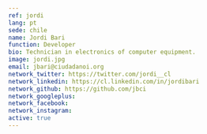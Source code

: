```yaml
---
ref: jordi
lang: pt
sede: chile
name: Jordi Bari
function: Developer
bio: Technician in electronics of computer equipment.
image: jordi.jpg
email: jbari@ciudadanoi.org
network_twitter: https://twitter.com/jordi__cl
network_linkedin: https://cl.linkedin.com/in/jordibari
network_github: https://github.com/jbci
network_googleplus:
network_facebook:
network_instagram:
active: true
---
```

